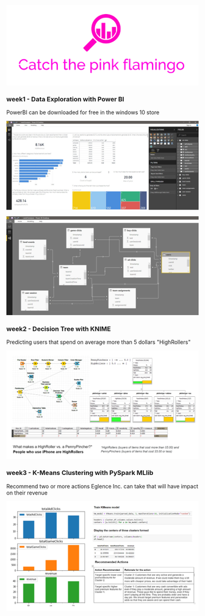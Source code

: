 ![alt text](https://github.com/igorfyago/Coursera-Big-Data-UCSD/blob/master/prt-scr/pf.png)

### week1 - Data Exploration with Power BI 
PowerBI can be downloaded for free in the windows 10 store

![alt text](https://github.com/igorfyago/Coursera-Big-Data-UCSD/blob/master/prt-scr/w1-01.png)

![alt text](https://github.com/igorfyago/Coursera-Big-Data-UCSD/blob/master/prt-scr/w1-02.png)

### week2 - Decision Tree with KNIME
Predicting users that spend on average more than 5 dollars "HighRollers"

![alt text](https://github.com/igorfyago/Coursera-Big-Data-UCSD/blob/master/prt-scr/w2.png)

### week3 - K-Means Clustering with PySpark MLlib
Recommend two or more actions Eglence Inc. can take that will have impact on their revenue

![alt text](https://github.com/igorfyago/Coursera-Big-Data-UCSD/blob/master/prt-scr/w3.png)
